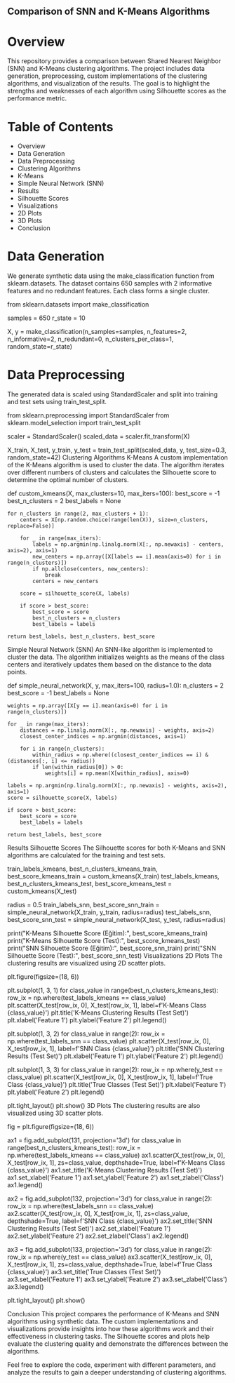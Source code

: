 ## Comparison of SNN and K-Means Algorithms
# Overview
This repository provides a comparison between Shared Nearest Neighbor (SNN) and K-Means clustering algorithms. The project includes data generation, preprocessing, custom implementations of the clustering algorithms, and visualization of the results. The goal is to highlight the strengths and weaknesses of each algorithm using Silhouette scores as the performance metric.

# Table of Contents
- Overview
- Data Generation
- Data Preprocessing
- Clustering Algorithms
- K-Means
- Simple Neural Network (SNN)
- Results
- Silhouette Scores
- Visualizations
- 2D Plots
- 3D Plots
- Conclusion
  
# Data Generation
We generate synthetic data using the make_classification function from sklearn.datasets. The dataset contains 650 samples with 2 informative features and no redundant features. Each class forms a single cluster.

from sklearn.datasets import make_classification

samples = 650
r_state = 10

X, y = make_classification(n_samples=samples,
                           n_features=2, n_informative=2,
                           n_redundant=0,
                           n_clusters_per_class=1,
                           random_state=r_state)
                           
# Data Preprocessing
The generated data is scaled using StandardScaler and split into training and test sets using train_test_split.


from sklearn.preprocessing import StandardScaler
from sklearn.model_selection import train_test_split

scaler = StandardScaler()
scaled_data = scaler.fit_transform(X)

X_train, X_test, y_train, y_test = train_test_split(scaled_data, y, test_size=0.3, random_state=42)
Clustering Algorithms
K-Means
A custom implementation of the K-Means algorithm is used to cluster the data. The algorithm iterates over different numbers of clusters and calculates the Silhouette score to determine the optimal number of clusters.

def custom_kmeans(X, max_clusters=10, max_iters=100):
    best_score = -1
    best_n_clusters = 2
    best_labels = None

    for n_clusters in range(2, max_clusters + 1):
        centers = X[np.random.choice(range(len(X)), size=n_clusters, replace=False)]
        
        for _ in range(max_iters):
            labels = np.argmin(np.linalg.norm(X[:, np.newaxis] - centers, axis=2), axis=1)
            new_centers = np.array([X[labels == i].mean(axis=0) for i in range(n_clusters)])
            if np.allclose(centers, new_centers):
                break
            centers = new_centers
        
        score = silhouette_score(X, labels)
        
        if score > best_score:
            best_score = score
            best_n_clusters = n_clusters
            best_labels = labels
    
    return best_labels, best_n_clusters, best_score
Simple Neural Network (SNN)
An SNN-like algorithm is implemented to cluster the data. The algorithm initializes weights as the means of the class centers and iteratively updates them based on the distance to the data points.


def simple_neural_network(X, y, max_iters=100, radius=1.0):
    n_clusters = 2
    best_score = -1
    best_labels = None

    weights = np.array([X[y == i].mean(axis=0) for i in range(n_clusters)])
    
    for _ in range(max_iters):
        distances = np.linalg.norm(X[:, np.newaxis] - weights, axis=2)
        closest_center_indices = np.argmin(distances, axis=1)
        
        for i in range(n_clusters):
            within_radius = np.where((closest_center_indices == i) & (distances[:, i] <= radius))
            if len(within_radius[0]) > 0:
                weights[i] = np.mean(X[within_radius], axis=0)
    
    labels = np.argmin(np.linalg.norm(X[:, np.newaxis] - weights, axis=2), axis=1)
    score = silhouette_score(X, labels)
        
    if score > best_score:
        best_score = score
        best_labels = labels
    
    return best_labels, best_score
    
Results
Silhouette Scores
The Silhouette scores for both K-Means and SNN algorithms are calculated for the training and test sets.


train_labels_kmeans, best_n_clusters_kmeans_train, best_score_kmeans_train = custom_kmeans(X_train)
test_labels_kmeans, best_n_clusters_kmeans_test, best_score_kmeans_test = custom_kmeans(X_test)

radius = 0.5
train_labels_snn, best_score_snn_train = simple_neural_network(X_train, y_train, radius=radius)
test_labels_snn, best_score_snn_test = simple_neural_network(X_test, y_test, radius=radius)

print("K-Means Silhouette Score (Eğitim):", best_score_kmeans_train)
print("K-Means Silhouette Score (Test):", best_score_kmeans_test)
print("SNN Silhouette Score (Eğitim):", best_score_snn_train)
print("SNN Silhouette Score (Test):", best_score_snn_test)
Visualizations
2D Plots
The clustering results are visualized using 2D scatter plots.


plt.figure(figsize=(18, 6))

plt.subplot(1, 3, 1)
for class_value in range(best_n_clusters_kmeans_test):
    row_ix = np.where(test_labels_kmeans == class_value)
    plt.scatter(X_test[row_ix, 0], X_test[row_ix, 1], label=f'K-Means Class {class_value}')
plt.title('K-Means Clustering Results (Test Set)')
plt.xlabel('Feature 1')
plt.ylabel('Feature 2')
plt.legend()

plt.subplot(1, 3, 2)
for class_value in range(2):
    row_ix = np.where(test_labels_snn == class_value)
    plt.scatter(X_test[row_ix, 0], X_test[row_ix, 1], label=f'SNN Class {class_value}')
plt.title('SNN Clustering Results (Test Set)')
plt.xlabel('Feature 1')
plt.ylabel('Feature 2')
plt.legend()

plt.subplot(1, 3, 3)
for class_value in range(2):
    row_ix = np.where(y_test == class_value)
    plt.scatter(X_test[row_ix, 0], X_test[row_ix, 1], label=f'True Class {class_value}')
plt.title('True Classes (Test Set)')
plt.xlabel('Feature 1')
plt.ylabel('Feature 2')
plt.legend()

plt.tight_layout()
plt.show()
3D Plots
The clustering results are also visualized using 3D scatter plots.


fig = plt.figure(figsize=(18, 6))

ax1 = fig.add_subplot(131, projection='3d')
for class_value in range(best_n_clusters_kmeans_test):
    row_ix = np.where(test_labels_kmeans == class_value)
    ax1.scatter(X_test[row_ix, 0], X_test[row_ix, 1], zs=class_value, depthshade=True, label=f'K-Means Class {class_value}')
ax1.set_title('K-Means Clustering Results (Test Set)')
ax1.set_xlabel('Feature 1')
ax1.set_ylabel('Feature 2')
ax1.set_zlabel('Class')
ax1.legend()

ax2 = fig.add_subplot(132, projection='3d')
for class_value in range(2):
    row_ix = np.where(test_labels_snn == class_value)
    ax2.scatter(X_test[row_ix, 0], X_test[row_ix, 1], zs=class_value, depthshade=True, label=f'SNN Class {class_value}')
ax2.set_title('SNN Clustering Results (Test Set)')
ax2.set_xlabel('Feature 1')
ax2.set_ylabel('Feature 2')
ax2.set_zlabel('Class')
ax2.legend()

ax3 = fig.add_subplot(133, projection='3d')
for class_value in range(2):
    row_ix = np.where(y_test == class_value)
    ax3.scatter(X_test[row_ix, 0], X_test[row_ix, 1], zs=class_value, depthshade=True, label=f'True Class {class_value}')
ax3.set_title('True Classes (Test Set)')
ax3.set_xlabel('Feature 1')
ax3.set_ylabel('Feature 2')
ax3.set_zlabel('Class')
ax3.legend()

plt.tight_layout()
plt.show()

Conclusion
This project compares the performance of K-Means and SNN algorithms using synthetic data. The custom implementations and visualizations provide insights into how these algorithms work and their effectiveness in clustering tasks. The Silhouette scores and plots help evaluate the clustering quality and demonstrate the differences between the algorithms.

Feel free to explore the code, experiment with different parameters, and analyze the results to gain a deeper understanding of clustering algorithms.
